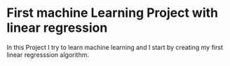 # First machine Learning Project with linear regression

In this Project I try to learn machine learning and I start by creating my first linear regresssion algorithm.
